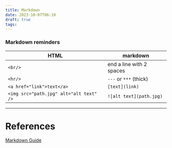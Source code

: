 ```yaml
---
title: Markdown
date: 2023-10-07T06:10
draft: true
tags:
---
```

### Markdown reminders

| HTML | markdown |
| --- | ---|
| `<br/>` | end a line with 2 spaces |
| `<hr/>` | `---` or `***` (thick) |
| `<a href="link">text</a>` | `[text](link)` |
| `<img src="path.jpg" alt="alt text" />` | `![alt text](path.jpg)` |


---
# References

[Markdown Guide](https://www.markdownguide.org/)
